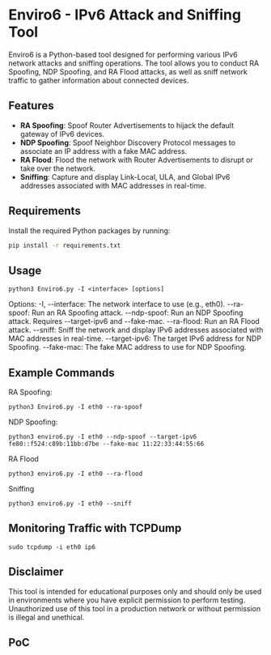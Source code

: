 # Enviro6 - IPv6 Attack and Sniffing Tool

Enviro6 is a Python-based tool designed for performing various IPv6 network attacks and sniffing operations. The tool allows you to conduct RA Spoofing, NDP Spoofing, and RA Flood attacks, as well as sniff network traffic to gather information about connected devices. 

## Features

- **RA Spoofing**: Spoof Router Advertisements to hijack the default gateway of IPv6 devices.
- **NDP Spoofing**: Spoof Neighbor Discovery Protocol messages to associate an IP address with a fake MAC address.
- **RA Flood**: Flood the network with Router Advertisements to disrupt or take over the network.
- **Sniffing**: Capture and display Link-Local, ULA, and Global IPv6 addresses associated with MAC addresses in real-time.

## Requirements

Install the required Python packages by running:

```bash
pip install -r requirements.txt
```

## Usage
```
python3 Enviro6.py -I <interface> [options]

```
Options:
-I, --interface: The network interface to use (e.g., eth0).
--ra-spoof: Run an RA Spoofing attack.
--ndp-spoof: Run an NDP Spoofing attack. Requires --target-ipv6 and --fake-mac.
--ra-flood: Run an RA Flood attack.
--sniff: Sniff the network and display IPv6 addresses associated with MAC addresses in real-time.
--target-ipv6: The target IPv6 address for NDP Spoofing.
--fake-mac: The fake MAC address to use for NDP Spoofing.

## Example Commands

RA Spoofing:
```
python3 Enviro6.py -I eth0 --ra-spoof

```
NDP Spoofing:
```
python3 enviro6.py -I eth0 --ndp-spoof --target-ipv6 fe80::f524:c89b:11bb:d7be --fake-mac 11:22:33:44:55:66

```
RA Flood
```
python3 enviro6.py -I eth0 --ra-flood
```
Sniffing
```
python3 enviro6.py -I eth0 --sniff
```
## Monitoring Traffic with TCPDump
```
sudo tcpdump -i eth0 ip6
```

## Disclaimer
This tool is intended for educational purposes only and should only be used in environments where you have explicit permission to perform testing. Unauthorized use of this tool in a production network or without permission is illegal and unethical.

## PoC
